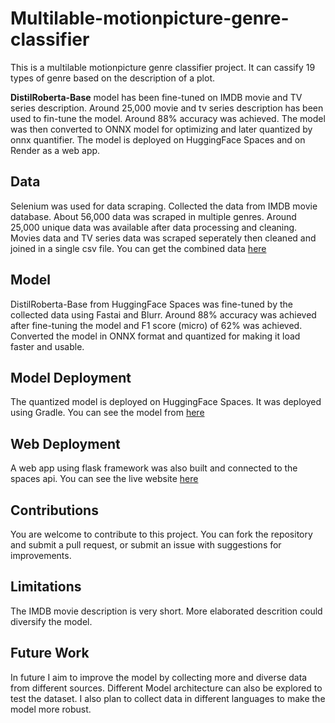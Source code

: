 # Multilable-motionpicture-genre-classifier
This is a multilable motionpicture genre classifier project. It can cassify 19 types of genre based on the description of a plot.

**DistilRoberta-Base** model has been fine-tuned on IMDB movie and TV series description. Around 25,000 movie and tv series description has been used to fin-tune the model. Around 88% accuracy was achieved. The model was then converted to ONNX model for optimizing and later quantized by onnx quantifier. The model is deployed on HuggingFace Spaces and on Render as a web app.

## Data
Selenium was used for data scraping. Collected the data from IMDB movie database. About 56,000 data was scraped in multiple genres. Around 25,000 unique data was available after data processing and cleaning. Movies data and TV series data was scraped seperately then cleaned and joined in a single csv file. You can get the combined data [here](https://github.com/sheikhDeep/multilable-motionpicture-genre-classifier/blob/main/data/movies_and_tvseries.csv)

## Model
DistilRoberta-Base from HuggingFace Spaces was fine-tuned by the collected data using Fastai and Blurr. Around 88% accuracy was achieved after fine-tuning the model and F1 score (micro) of 62% was achieved. Converted the model in ONNX format and quantized for making it load faster and usable.

## Model Deployment
The quantized model is deployed on HuggingFace Spaces. It was deployed using Gradle. You can see the model from [here](https://huggingface.co/spaces/sheikhDeep/multilabel-motionpicture-plot-genre-classifier)

## Web Deployment
A web app using flask framework was also built and connected to the spaces api. You can see the live website [here](https://multilable-motionpicture-genre-classifier.onrender.com)

## Contributions
You are welcome to contribute to this project. You can fork the repository and submit a pull request, or submit an issue with suggestions for improvements.

## Limitations
The IMDB movie description is very short. More elaborated descrition could diversify the model.

## Future Work
In future I aim to improve the model by collecting more and diverse data from different sources. Different Model architecture can also be explored to test the dataset. I also plan to collect data in different languages to make the model more robust.
